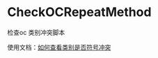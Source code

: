 # CheckOCRepeatMethod

检查oc 类别冲突脚本

使用文档：[如何查看类别是否符号冲突](http://happyxb.github.io/2020/04/18/%E5%A6%82%E4%BD%95%E6%9F%A5%E7%9C%8B%E7%B1%BB%E5%88%AB%E6%98%AF%E5%90%A6%E7%AC%A6%E5%8F%B7%E5%86%B2%E7%AA%81.html)
